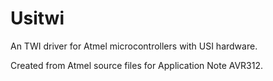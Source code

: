 
# Usitwi
An TWI driver for Atmel microcontrollers with USI hardware.

Created from Atmel source files for Application Note AVR312.


